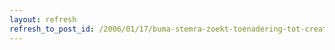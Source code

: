```yaml
---
layout: refresh
refresh_to_post_id: /2006/01/17/buma-stemra-zoekt-toenadering-tot-creative-commons
---
```

